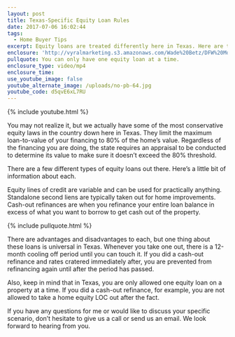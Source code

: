 ```yaml
---
layout: post
title: Texas-Specific Equity Loan Rules
date: 2017-07-06 16:02:44
tags:
  - Home Buyer Tips
excerpt: Equity loans are treated differently here in Texas. Here are the things you need to be aware of.
enclosure: 'http://vyralmarketing.s3.amazonaws.com/Wade%20Betz/DFW%20Mortgage%20Lender-%20Texas-Specific%20Equity%20Loan%20Rules.mp4'
pullquote: You can only have one equity loan at a time.
enclosure_type: video/mp4
enclosure_time:
use_youtube_image: false
youtube_alternate_image: /uploads/no-pb-64.jpg
youtube_code: d5qvE6xL7RU
---
```



{% include youtube.html %}

You may not realize it, but we actually have some of the most conservative equity laws in the country down here in Texas. They limit the maximum loan-to-value of your financing to 80% of the home’s value. Regardless of the financing you are doing, the state requires an appraisal to be conducted to determine its value to make sure it doesn’t exceed the 80% threshold.

There are a few different types of equity loans out there. Here’s a little bit of information about each.

Equity lines of credit are variable and can be used for practically anything. Standalone second liens are typically taken out for home improvements. Cash-out refinances are when you refinance your entire loan balance in excess of what you want to borrow to get cash out of the property.

{% include pullquote.html %}

There are advantages and disadvantages to each, but one thing about these loans is universal in Texas. Whenever you take one out, there is a 12-month cooling off period until you can touch it. If you did a cash-out refinance and rates cratered immediately after, you are prevented from refinancing again until after the period has passed.&nbsp;

Also, keep in mind that in Texas, you are only allowed one equity loan on a property at a time. If you did a cash-out refinance, for example, you are not allowed to take a home equity LOC out after the fact.&nbsp;

If you have any questions for me or would like to discuss your specific scenario, don’t hesitate to give us a call or send us an email. We look forward to hearing from you.